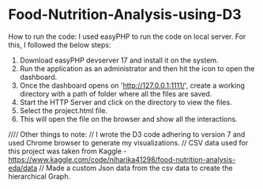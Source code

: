 # Food-Nutrition-Analysis-using-D3

How to run the code:
I used easyPHP to run the code on local server. For this, I followed the below steps:
1. Download easyPHP devserver 17 and install it on the system.
2. Run the application as an administrator and then hit the icon to open the dashboard.
3. Once the dashboard opens on 'http://127.0.0.1:1111/', create a working directory with a path of folder where all the files are saved.
4. Start the HTTP Server and click on the directory to view the files.
5. Select the project.html file.
6. This will open the file on the browser and show all the interactions.


////	Other things to note:
//	I wrote the D3 code adhering to version 7 and used Chrome browser to generate my visualizations.
//  CSV data used for this project was taken from Kaggle - https://www.kaggle.com/code/niharika41298/food-nutrition-analysis-eda/data 
//  Made a custom Json data from the csv data to create the hierarchical Graph.
